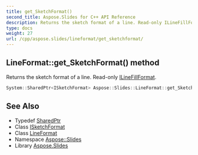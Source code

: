 ```yaml
---
title: get_SketchFormat()
second_title: Aspose.Slides for C++ API Reference
description: Returns the sketch format of a line. Read-only ILineFillFormat.
type: docs
weight: 27
url: /cpp/aspose.slides/lineformat/get_sketchformat/
---
```

## LineFormat::get_SketchFormat() method


Returns the sketch format of a line. Read-only [ILineFillFormat](../../ilinefillformat/).

```cpp
System::SharedPtr<ISketchFormat> Aspose::Slides::LineFormat::get_SketchFormat() override
```

## See Also

* Typedef [SharedPtr](../../system/sharedptr/)
* Class [ISketchFormat](../isketchformat/)
* Class [LineFormat](./)
* Namespace [Aspose::Slides](../)
* Library [Aspose.Slides](../../)